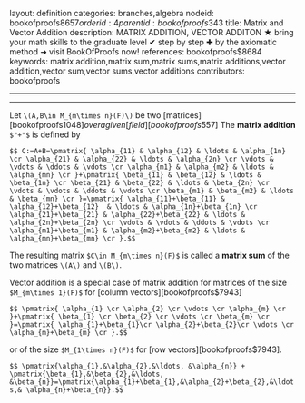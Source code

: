 layout: definition
categories: branches,algebra
nodeid: bookofproofs$8657
orderid: 4
parentid: bookofproofs$343
title: Matrix and Vector Addition
description: MATRIX ADDITION, VECTOR ADDITON ★ bring your math skills to the graduate level ✔ step by step ✚ by the axiomatic method ➜ visit BookOfProofs now!
references: bookofproofs$8684
keywords: matrix addition,matrix sum,matrix sums,matrix additions,vector addition,vector sum,vector sums,vector additions
contributors: bookofproofs

---


---

Let `\(A,B\in M_{m\times n}(F)\)` be two [matrices][bookofproofs$1048] over a given [field][bookofproofs$557] The **matrix addition** `$"+"$` is defined by

`$$
C:=A+B=\pmatrix{
\alpha_{11} & \alpha_{12} & \ldots & \alpha_{1n} \cr
\alpha_{21} & \alpha_{22} & \ldots & \alpha_{2n} \cr
\vdots & \vdots & \ddots & \vdots \cr
\alpha_{m1} & \alpha_{m2} & \ldots & \alpha_{mn} \cr
}+\pmatrix{
\beta_{11} & \beta_{12} & \ldots & \beta_{1n} \cr
\beta_{21} & \beta_{22} & \ldots & \beta_{2n} \cr
\vdots & \vdots & \ddots & \vdots \cr
\beta_{m1} & \beta_{m2} & \ldots & \beta_{mn} \cr
}=\pmatrix{
\alpha_{11}+\beta_{11} & \alpha_{12}+\beta_{12}  & \ldots & \alpha_{1n}+\beta_{1n} \cr
\alpha_{21}+\beta_{21} & \alpha_{22}+\beta_{22} & \ldots & \alpha_{2n}+\beta_{2n} \cr
\vdots & \vdots & \ddots & \vdots \cr
\alpha_{m1}+\beta_{m1} & \alpha_{m2}+\beta_{m2} & \ldots & \alpha_{mn}+\beta_{mn} \cr
}.$$`

The resulting matrix `$C\in M_{m\times n}(F)$` is called a **matrix sum** of the two matrices `\(A\)` and `\(B\)`.

Vector addition is a special case of matrix addition for matrices of the size `$M_{m\times 1}(F)$` for [column vectors][bookofproofs$7943] 

`$$
\pmatrix{
\alpha_{1} \cr
\alpha_{2} \cr
\vdots \cr
\alpha_{m} \cr
}+\pmatrix{
\beta_{1} \cr
\beta_{2} \cr
\vdots \cr
\beta_{m} \cr
}=\pmatrix{
\alpha_{1}+\beta_{1}\cr
\alpha_{2}+\beta_{2}\cr
\vdots \cr
\alpha_{m}+\beta_{m} \cr
}.$$`

or of the size `$M_{1\times n}(F)$` for [row vectors][bookofproofs$7943]. 

`$$ \pmatrix{\alpha_{1},&\alpha_{2},&\ldots, &\alpha_{n}} + \pmatrix{\beta_{1},&\beta_{2},&\ldots, &\beta_{n}}=\pmatrix{\alpha_{1}+\beta_{1},&\alpha_{2}+\beta_{2},&\ldots,& \alpha_{n}+\beta_{n}}.$$`
